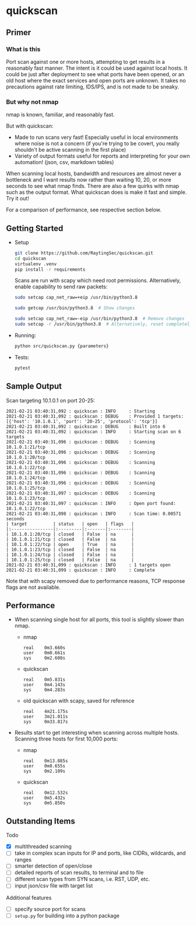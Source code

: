 quickscan
====================

Primer
----------

### What is this

Port scan against one or more hosts, attempting to get results in a reasonably fast manner. The intent is it could be used against local hosts. It could be just after deployment to see what ports have been opened, or an old host where the exact services and open ports are unknown. It takes no precautions against rate limiting, IDS/IPS, and is not made to be sneaky.

### But why not nmap

nmap is known, familiar, and reasonably fast.

But with quickscan:

- Made to run scans very fast! Especially useful in local environments where noise is not a concern (if you're trying to be covert, you really shouldn't be active scanning in the first place)
- Variety of output formats useful for reports and interpreting for your own automation! (json, csv, markdown tables)

When scanning local hosts, bandwidth and resources are almost never a bottleneck and I want results now rather than waiting 10, 20, or more seconds to see what nmap finds. There are also a few quirks with nmap such as the output format. What quickscan does is make it fast and simple. Try it out!

For a comparison of performance, see respective section below.

Getting Started
---------------

- Setup

    ```bash
    git clone https://github.com/RaytingSec/quickscan.git
    cd quickscan
    virtualenv .venv
    pip install -r requirements
    ```

    Scans are run with scapy which need root permissions. Alternatively, enable capability to send raw packets:

    ```bash
    sudo setcap cap_net_raw=+eip /usr/bin/python3.8

    sudo getcap /usr/bin/python3.8  # Show changes

    sudo setcap cap_net_raw=-eip /usr/bin/python3.8  # Remove changes
    sudo setcap -r /usr/bin/python3.8  # Alternatively, reset completely
    ```

- Running:

    ```bash
    python src/quickscan.py {parameters}
    ```

- Tests:

    ```bash
    pytest
    ```

Sample Output
-------------

Scan targeting 10.1.0.1 on port 20-25:

```
2021-02-21 03:40:31,092 : quickscan : INFO     : Starting
2021-02-21 03:40:31,092 : quickscan : DEBUG    : Provided 1 targets: [{'host': '10.1.0.1', 'port': '20-25', 'protocol': 'tcp'}]
2021-02-21 03:40:31,092 : quickscan : DEBUG    : Built into 6
2021-02-21 03:40:31,092 : quickscan : INFO     : Starting scan on 6 targets
2021-02-21 03:40:31,096 : quickscan : DEBUG    : Scanning 10.1.0.1:21/tcp
2021-02-21 03:40:31,096 : quickscan : DEBUG    : Scanning 10.1.0.1:20/tcp
2021-02-21 03:40:31,096 : quickscan : DEBUG    : Scanning 10.1.0.1:22/tcp
2021-02-21 03:40:31,096 : quickscan : DEBUG    : Scanning 10.1.0.1:24/tcp
2021-02-21 03:40:31,096 : quickscan : DEBUG    : Scanning 10.1.0.1:25/tcp
2021-02-21 03:40:31,097 : quickscan : DEBUG    : Scanning 10.1.0.1:23/tcp
2021-02-21 03:40:31,097 : quickscan : INFO     : Open port found: 10.1.0.1:22/tcp
2021-02-21 03:40:31,098 : quickscan : INFO     : Scan time: 0.00571 seconds
| target          | status   | open   | flags   |
|:----------------|:---------|:-------|:--------|
| 10.1.0.1:20/tcp | closed   | False  | na      |
| 10.1.0.1:21/tcp | closed   | False  | na      |
| 10.1.0.1:22/tcp | open     | True   | na      |
| 10.1.0.1:23/tcp | closed   | False  | na      |
| 10.1.0.1:24/tcp | closed   | False  | na      |
| 10.1.0.1:25/tcp | closed   | False  | na      |
2021-02-21 03:40:31,099 : quickscan : INFO     : 1 targets open
2021-02-21 03:40:31,099 : quickscan : INFO     : Complete
```

Note that with scapy removed due to performance reasons, TCP response flags are not available.


Performance
-----------

- When scanning single host for all ports, this tool is slightly slower than nmap.

    + nmap

        ```
        real    0m3.660s
        user    0m0.661s
        sys     0m2.608s
        ```

    + quickscan

        ```
        real    0m5.831s
        user    0m4.143s
        sys     0m4.283s
        ```

    + old quickscan with scapy, saved for reference

        ```
        real    4m21.175s
        user    3m21.011s
        sys     0m33.817s
        ```

- Results start to get interesting when scanning across multiple hosts. Scanning three hosts for first 10,000 ports:

    + nmap

        ```
        real    0m13.885s
        user    0m0.655s
        sys     0m2.109s
        ```

    + quickscan


        ```
        real    0m12.532s
        user    0m5.432s
        sys     0m5.850s
        ```


Outstanding Items
-----------------

Todo

- [X] multithreaded scanning
- [ ] take in complex scan inputs for IP and ports, like CIDRs, wildcards, and ranges
- [ ] smarter detection of open/close
- [ ] detailed reports of scan results, to terminal and to file
- [ ] different scan types from SYN scans, i.e. RST, UDP, etc.
- [ ] input json/csv file with target list

Additional features

- [ ] specify source port for scans
- [ ] `setup.py` for building into a python package
